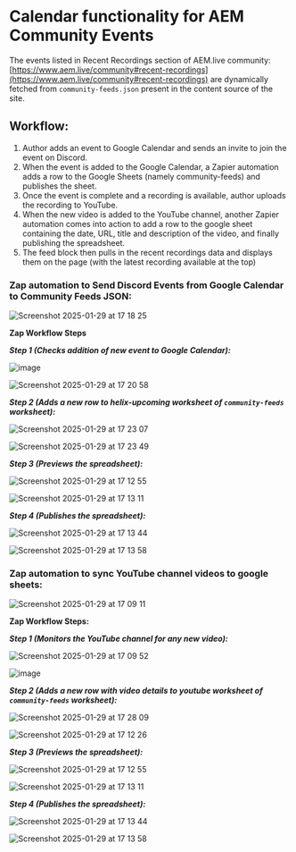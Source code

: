 # Calendar functionality for AEM Community Events

The events listed in Recent Recordings section of AEM.live community: [https://www.aem.live/community#recent-recordings](https://www.aem.live/community#recent-recordings) are dynamically fetched from `community-feeds.json` present in the content source of the site.

## Workflow:
1. Author adds an event to Google Calendar and sends an invite to join the event on Discord.
2. When the event is added to the Google Calendar, a Zapier automation adds a row to the Google Sheets (namely community-feeds) and publishes the sheet.
3. Once the event is complete and a recording is available, author uploads the recording to YouTube.
4. When the new video is added to the YouTube channel, another Zapier automation comes into action to add a row to the google sheet containing the date, URL, title and description of the video, and finally publishing the spreadsheet.
5. The feed block then pulls in the recent recordings data and displays them on the page (with the latest recording available at the top)

### Zap automation to Send Discord Events from Google Calendar to Community Feeds JSON:

![Screenshot 2025-01-29 at 17 18 25](https://github.com/user-attachments/assets/739b8bb9-8b41-47a2-8029-71f288c86f30)

**Zap Workflow Steps**

**_Step 1 (Checks addition of new event to Google Calendar):_**

![image](https://github.com/user-attachments/assets/c2fe137a-605e-472d-933d-343c89e66d93)

![Screenshot 2025-01-29 at 17 20 58](https://github.com/user-attachments/assets/93707862-a3e9-479e-b24a-7619aa8ad1a5)

**_Step 2 (Adds a new row to  helix-upcoming worksheet of `community-feeds` worksheet):_**

![Screenshot 2025-01-29 at 17 23 07](https://github.com/user-attachments/assets/2d332186-dda5-474a-887f-3c39a6c40efc)

![Screenshot 2025-01-29 at 17 23 49](https://github.com/user-attachments/assets/7978b9e0-2a75-4bdc-a580-9a9e6661df12)

**_Step 3 (Previews the spreadsheet):_**

![Screenshot 2025-01-29 at 17 12 55](https://github.com/user-attachments/assets/56d2088c-cb2c-4105-8418-a750dabb712d)

![Screenshot 2025-01-29 at 17 13 11](https://github.com/user-attachments/assets/2f2b0490-bc1d-4e12-8464-6fd53e47e756)

**_Step 4 (Publishes the spreadsheet):_**

![Screenshot 2025-01-29 at 17 13 44](https://github.com/user-attachments/assets/eae4793a-3f5d-47c9-97d6-a19def9e411f)

![Screenshot 2025-01-29 at 17 13 58](https://github.com/user-attachments/assets/1eaeac10-aa91-4f9c-b17f-4405e2475b2d)


### Zap automation to sync YouTube channel videos to google sheets:

![Screenshot 2025-01-29 at 17 09 11](https://github.com/user-attachments/assets/c8e87d8e-236a-441b-a78b-4113617af3bf)

**Zap Workflow Steps:**

**_Step 1 (Monitors the YouTube channel for any new video):_**

![Screenshot 2025-01-29 at 17 09 52](https://github.com/user-attachments/assets/d95d3239-1c6b-4f43-be81-089433602241)

![image](https://github.com/user-attachments/assets/0021dc85-396c-465e-b619-1b51d1f333a8)

**_Step 2 (Adds a new row with video details to youtube worksheet of `community-feeds` worksheet):_**

![Screenshot 2025-01-29 at 17 28 09](https://github.com/user-attachments/assets/1e67efd2-d929-422d-a17a-b170ce74f4ba)

![Screenshot 2025-01-29 at 17 12 26](https://github.com/user-attachments/assets/1ecddb13-34ef-4ab8-8ff1-75aaa519de00)

**_Step 3 (Previews the spreadsheet):_**

![Screenshot 2025-01-29 at 17 12 55](https://github.com/user-attachments/assets/56d2088c-cb2c-4105-8418-a750dabb712d)

![Screenshot 2025-01-29 at 17 13 11](https://github.com/user-attachments/assets/2f2b0490-bc1d-4e12-8464-6fd53e47e756)

**_Step 4 (Publishes the spreadsheet):_**

![Screenshot 2025-01-29 at 17 13 44](https://github.com/user-attachments/assets/eae4793a-3f5d-47c9-97d6-a19def9e411f)

![Screenshot 2025-01-29 at 17 13 58](https://github.com/user-attachments/assets/1eaeac10-aa91-4f9c-b17f-4405e2475b2d)
